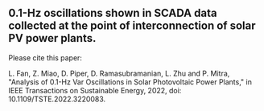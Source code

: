 ## 0.1-Hz oscillations shown in SCADA data collected at the point of interconnection of solar PV power plants. 

Please cite this paper:

L. Fan, Z. Miao, D. Piper, D. Ramasubramanian, L. Zhu and P. Mitra, "Analysis of 0.1-Hz Var Oscillations in Solar Photovoltaic Power Plants," in IEEE Transactions on Sustainable Energy, 2022, doi: 10.1109/TSTE.2022.3220083.
